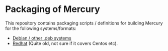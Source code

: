 Packaging of Mercury
====================

This repository contains packaging scripts / definitions for building
Mercury for the following systems/formats:

 * [Debian / other .deb systems](README-deb.md)
 * [Redhat](README-rpm.md) (Quite old, not sure if it covers Centos etc).

